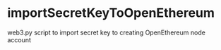 # importSecretKeyToOpenEthereum
web3.py script to import secret key to creating OpenEthereum node account
